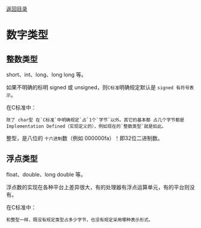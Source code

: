 [返回目录](/README.md)

数字类型
===========================

整数类型
----------

  short、int、long、long long 等。

  如果不明确的标明 signed 或 unsigned，则`C标准`明确规定默认是 `signed 有符号表示`。

  在C标准中：

    除了 char型 在`C标准`中明确规定`占`1个`字节`以外。其它的基本都 占几个字节都是 Implementation Defined（实现定义的），例如现在的`整数类型`就是如此。

  整型，是八位的 `十六进制`数（例如 000000fa）！即32位二进制数。

浮点类型
----------

  float、double、long double 等。

  浮点数的实现在各种平台上差异很大，有的处理器有浮点运算单元，有的平台则没有。

  在C标准中：

    和整型一样，既没有规定类型占多少字节，也没有规定采用哪种表示形式。

